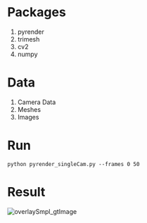 # Packages
1. pyrender
2. trimesh
3. cv2 
4. numpy

# Data
1. Camera Data
2. Meshes
3. Images 

# Run 
```
python pyrender_singleCam.py --frames 0 50
```
# Result 
![overlaySmpl_gtImage](/OverlaySmpl/000000.png)
